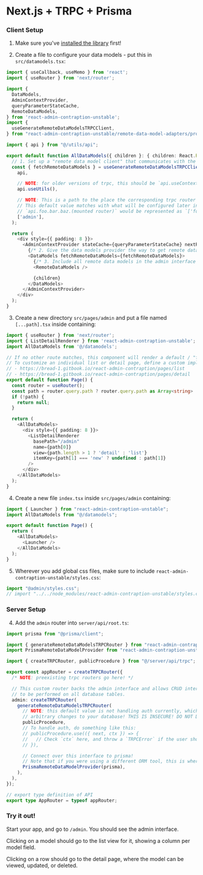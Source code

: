 # Next.js + TRPC + Prisma

### Client Setup
1. Make sure you've [installed the library](./initial.md) first!

2. Create a file to configure your data models - put this in `src/datamodels.tsx`:
```typescript
import { useCallback, useMemo } from 'react';
import { useRouter } from 'next/router';

import {
  DataModels,
  AdminContextProvider,
  queryParameterStateCache,
  RemoteDataModels,
} from 'react-admin-contraption-unstable';
import {
  useGenerateRemoteDataModelsTRPCClient,
} from "react-admin-contraption-unstable/remote-data-model-adapters/protocols/trpc";

import { api } from "@/utils/api";

export default function AllDataModels({ children }: { children: React.ReactNode}) {
  // 1. Set up a "remote data model client" that communicates with the server over trpc.
  const { fetchRemoteDataModels } = useGenerateRemoteDataModelsTRPCClient(
    api,

    // NOTE: for older versions of trpc, this should be `api.useContext()`
    api.useUtils(),

    // NOTE: This is a path to the place the corresponding trpc router is mounted.
    // This default value matches with what will be configured later in this guide.
    // `api.foo.bar.baz.(mounted router)` would be represented as `['foo', 'bar', 'baz']`
    ['admin'],
  );

  return (
    <div style={{ padding: 8 }}>
      <AdminContextProvider stateCache={queryParameterStateCache} nextRouter={useRouter()}>
        {/* 2. Give the data models provider the way to get remote data models */}
        <DataModels fetchRemoteDataModels={fetchRemoteDataModels}>
          {/* 3. Include all remote data models in the admin interface */}
          <RemoteDataModels />

          {children}
        </DataModels>
      </AdminContextProvider>
    </div>
  );
}
```

3. Create a new directory `src/pages/admin` and put a file named `[...path].tsx` inside containing:
```typescript
import { useRouter } from 'next/router';
import { ListDetailRenderer } from 'react-admin-contraption-unstable';
import AllDataModels from '@/datamodels';

// If no other route matches, this component will render a default / "fallback" list or detail page
// To customize an individual list or detail page, define a custom implementation for it:
// - https://bread-1.gitbook.io/react-admin-contraption/pages/list
// - https://bread-1.gitbook.io/react-admin-contraption/pages/detail
export default function Page() {
  const router = useRouter();
  const path = router.query.path ? router.query.path as Array<string> : null;
  if (!path) {
    return null;
  }

  return (
    <AllDataModels>
      <div style={{ padding: 8 }}>
        <ListDetailRenderer
          basePath="/admin"
          name={path[0]}
          view={path.length > 1 ? 'detail' : 'list'}
          itemKey={path[1] === 'new' ? undefined : path[1]}
        />
      </div>
    </AllDataModels>
  );
}
```

4. Create a new file `index.tsx` inside `src/pages/admin` containing:
```typescript
import { Launcher } from "react-admin-contraption-unstable";
import AllDataModels from "@/datamodels";

export default function Page() {
  return (
    <AllDataModels>
      <Launcher />
    </AllDataModels>
  );
}
```

5. Wherever you add global css files, make sure to include `react-admin-contraption-unstable/styles.css`:
```typescript
import "@admin/styles.css";
// import "../../node_modules/react-admin-contraption-unstable/styles.css";
```

### Server Setup
4. Add the `admin` router into `server/api/root.ts`:
```typescript
import prisma from "@prisma/client";

import { generateRemoteDataModelsTRPCRouter } from "react-admin-contraption-unstable/remote-data-model-adapters/protocols/trpc";
import PrismaRemoteDataModelProvider from "react-admin-contraption-unstable/remote-data-model-adapters/datastores/prisma";

import { createTRPCRouter, publicProcedure } from "@/server/api/trpc";

export const appRouter = createTRPCRouter({
  /* NOTE: preexisting trpc routers go here! */

  // This custom router backs the admin interface and allows CRUD interactions
  // to be performed on all database tables.
  admin: createTRPCRouter(
    generateRemoteDataModelsTRPCRouter(
      // NOTE: this default value is not handling auth currently, which means any user can make
      // arbitrary changes to your database! THIS IS INSECURE! DO NOT DEPLOY THIS INTO PRODUCTION!
      publicProcedure,
      // To handle auth, do something like this:
      // publicProcedure.use(({ next, ctx }) => {
      //   // Check `ctx` here, and throw a `TRPCError` if the user shouldn't be given access.
      // }),

      // Connect over this interface to prisma!
      // Note that if you were using a different ORM tool, this is where you'd plug that in!
      PrismaRemoteDataModelProvider(prisma),
    ),
  ),
});

// export type definition of API
export type AppRouter = typeof appRouter;
```


### Try it out!
Start your app, and go to `/admin`. You should see the admin interface.

Clicking on a model should go to the list view for it, showing a column per model field.

Clicking on a row should go to the detail page, where the model can be viewed, updated, or deleted.
